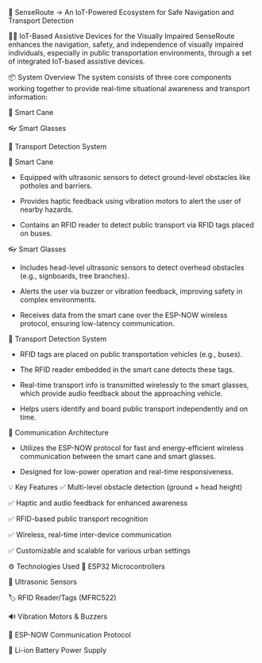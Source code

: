 🚏 SenseRoute
 -> An IoT-Powered Ecosystem for Safe Navigation and Transport Detection
 
🚶‍♂️ IoT-Based Assistive Devices for the Visually Impaired
SenseRoute enhances the navigation, safety, and independence of visually impaired individuals, especially in public transportation environments, through a set of integrated IoT-based assistive devices.

📦 System Overview
The system consists of three core components working together to provide real-time situational awareness and transport information:

🦯 Smart Cane

👓 Smart Glasses

🚌 Transport Detection System

🦯 Smart Cane
 - Equipped with ultrasonic sensors to detect ground-level obstacles like potholes and barriers.

 - Provides haptic feedback using vibration motors to alert the user of nearby hazards.

 - Contains an RFID reader to detect public transport via RFID tags placed on buses.

👓 Smart Glasses
 - Includes head-level ultrasonic sensors to detect overhead obstacles (e.g., signboards, tree branches).

 - Alerts the user via buzzer or vibration feedback, improving safety in complex environments.

 - Receives data from the smart cane over the ESP-NOW wireless protocol, ensuring low-latency communication.

🚌 Transport Detection System
 - RFID tags are placed on public transportation vehicles (e.g., buses).

 - The RFID reader embedded in the smart cane detects these tags.

 - Real-time transport info is transmitted wirelessly to the smart glasses, which provide audio feedback about the approaching vehicle.

 - Helps users identify and board public transport independently and on time.

🔗 Communication Architecture
 - Utilizes the ESP-NOW protocol for fast and energy-efficient wireless communication between the smart cane and smart glasses.

 - Designed for low-power operation and real-time responsiveness.

💡 Key Features
✅ Multi-level obstacle detection (ground + head height)

✅ Haptic and audio feedback for enhanced awareness

✅ RFID-based public transport recognition

✅ Wireless, real-time inter-device communication

✅ Customizable and scalable for various urban settings

⚙️ Technologies Used
🔌 ESP32 Microcontrollers

📡 Ultrasonic Sensors

🏷️ RFID Reader/Tags (MFRC522)

🔊 Vibration Motors & Buzzers

📶 ESP-NOW Communication Protocol

🔋 Li-ion Battery Power Supply
